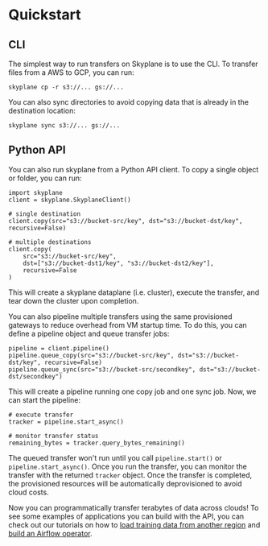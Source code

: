 # Quickstart 

## CLI 
The simplest way to run transfers on Skyplane is to use the CLI. To transfer files from a AWS to GCP, you can run: 
```
skyplane cp -r s3://... gs://...
```
You can also sync directories to avoid copying data that is already in the destination location: 
```
skyplane sync s3://... gs://...
```


## Python API 
You can also run skyplane from a Python API client. To copy a single object or folder, you can run: 
```
import skyplane
client = skyplane.SkyplaneClient()

# single destination 
client.copy(src="s3://bucket-src/key", dst="s3://bucket-dst/key", recursive=False)

# multiple destinations
client.copy(
    src="s3://bucket-src/key", 
    dst=["s3://bucket-dst1/key", "s3://bucket-dst2/key"], 
    recursive=False
)
```
This will create a skyplane dataplane (i.e. cluster), execute the transfer, and tear down the cluster upon completion. 

You can also pipeline multiple transfers using the same provisioned gateways to reduce overhead from VM startup time. To do this, you can define a pipeline object and queue transfer jobs: 
```
pipeline = client.pipeline()
pipeline.queue_copy(src="s3://bucket-src/key", dst="s3://bucket-dst/key", recursive=False)
pipeline.queue_sync(src="s3://bucket-src/secondkey", dst="s3://bucket-dst/secondkey")
```
This will create a pipeline running one copy job and one sync job. Now, we can start the pipeline: 
```
# execute transfer
tracker = pipeline.start_async()

# monitor transfer status
remaining_bytes = tracker.query_bytes_remaining()
```
The queued transfer won't run until you call `pipeline.start()` or `pipeline.start_async()`. Once you run the transfer, you can monitor the transfer with the returned `tracker` object. Once the transfer is completed, the provisioned resources will be automatically deprovisioned to avoid cloud costs.

Now you can programmatically transfer terabytes of data across clouds! To see some examples of applications you can build with the API, you can check out our tutorials on how to [load training data from another region](tutorial_dataloader.md) and [build an Airflow operator](tutorial_airflow.md).



